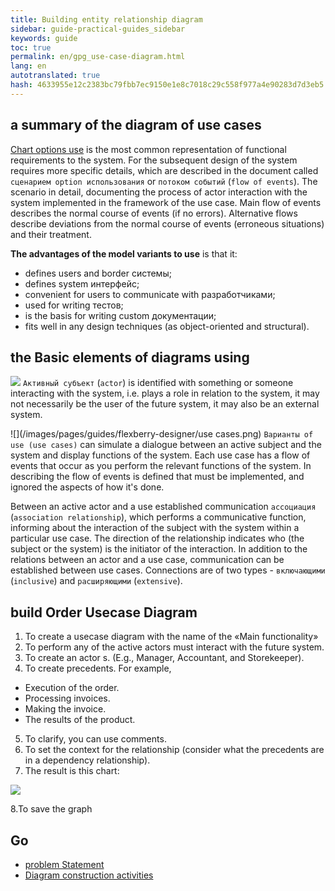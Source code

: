 ```yaml
--- 
title: Building entity relationship diagram 
sidebar: guide-practical-guides_sidebar 
keywords: guide 
toc: true 
permalink: en/gpg_use-case-diagram.html 
lang: en 
autotranslated: true 
hash: 4633955e12c2383bc79fbb7ec9150e1e8c7018c29c558f977a4e90283d7d3eb5 
--- 
```


## a summary of the diagram of use cases 

[Chart options use](fd_use-case-diagram.html) is the most common representation of functional requirements to the system. For the subsequent design of the system requires more specific details, which are described in the document called `сценарием option использования` or `потоком событий` (`flow of events`). The scenario in detail, documenting the process of actor interaction with the system implemented in the framework of the use case. Main flow of events describes the normal course of events (if no errors). Alternative flows describe deviations from the normal course of events (erroneous situations) and their treatment. 

__The advantages of the model variants to use__ is that it: 

* defines users and border системы; 
* defines system интерфейс; 
* convenient for users to communicate with разработчиками; 
* used for writing тестов; 
* is the basis for writing custom документации; 
* fits well in any design techniques (as object-oriented and structural). 

## the Basic elements of diagrams using 

![](/images/pages/guides/flexberry-designer/actor.png) `Активный субъект` (`actor`) is identified with something or someone interacting with the system, i.e. plays a role in relation to the system, it may not necessarily be the user of the future system, it may also be an external system. 

![](/images/pages/guides/flexberry-designer/use cases.png) `Варианты of use (use cases)` can simulate a dialogue between an active subject and the system and display functions of the system. Each use case has a flow of events that occur as you perform the relevant functions of the system. In describing the flow of events is defined that must be implemented, and ignored the aspects of how it's done. 

Between an active actor and a use established communication `ассоциация` (`association relationship`), which performs a communicative function, informing about the interaction of the subject with the system within a particular use case. The direction of the relationship indicates who (the subject or the system) is the initiator of the interaction. 
In addition to the relations between an actor and a use case, communication can be established between use cases. Connections are of two types - `включающими` (`inclusive`) and `расширяющими` (`extensive`). 

## build Order Usecase Diagram 

1. To create a usecase diagram with the name of the «Main functionality» 
2. To perform any of the active actors must interact with the future system. 
3. To create an actor s. (E.g., Manager, Accountant, and Storekeeper). 
4. To create precedents. For example, 
* Execution of the order. 
* Processing invoices. 
* Making the invoice. 
* The results of the product. 
5. To clarify, you can use comments. 
6. To set the context for the relationship (consider what the precedents are in a dependency relationship). 
7. The result is this chart: 

![](/images/pages/guides/flexberry-designer/use-case-diagram.png) 

8.To save the graph 

## Go 

* <i class="fa fa-arrow-left" aria-hidden="true"></i> [problem Statement](gpg_formulation-problem.html) 
* [Diagram construction activities](gpg_activity-diagram.html) <i class="fa fa-arrow-right" aria-hidden="true"></i> 



